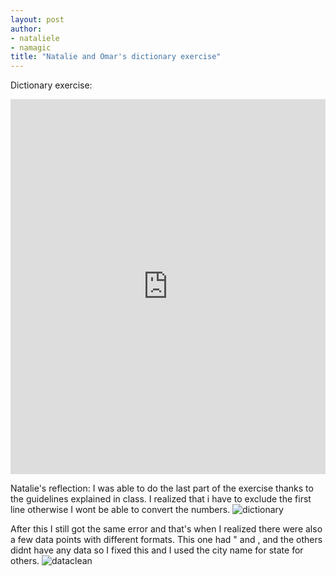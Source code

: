 ```yaml
---
layout: post
author:
- nataliele
- namagic
title: "Natalie and Omar's dictionary exercise"
---
```


Dictionary exercise:
<iframe src="https://trinket.io/embed/python3/6b6bb487e7" width="100%" height="600" frameborder="0" marginwidth="0" marginheight="0" allowfullscreen></iframe>

Natalie's reflection:
I was able to do the last part of the exercise thanks to the guidelines explained in class. I realized that i have to exclude the first line otherwise I wont be able to convert the numbers.
![dictionary](http://nataliele.web.unc.edu/files/2016/02/dictionary.png)

After this I still got the same error and that's when I realized there were also a few data points with different formats. This one had " and , and the others didnt have any data so I fixed this and I used the city name for state for others.
![dataclean](http://nataliele.web.unc.edu/files/2016/02/datacleanup.png)
